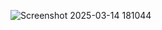 ![Screenshot 2025-03-14 181044](https://github.com/user-attachments/assets/36adb979-6511-428c-a66e-1aae5c109ba0)
